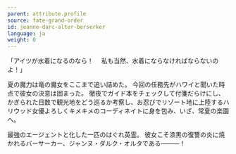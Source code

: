```yaml
---
parent: attribute.profile
source: fate-grand-order
id: jeanne-darc-alter-berserker
language: ja
weight: 0
---
```


「アイツが水着になるのなら！
　私も当然、水着にならなければならないのよ！」

夏の魔力は竜の魔女をここまで追い詰めた。
今回の任務先がハワイと聞いた時点で彼女の決意は固まった。
徹夜でガイド本をチェックして付箋だらけにし、かぎられた日数で観光地をどう巡るか考察し、お忍びでリゾート地に上陸するハリウッド女優よろしくキメキメのコーディネイトに身を包み、いざ、常夏の楽園へ。

最強のエージェントと化した一匹のはぐれ英霊。
彼女こそ漆黒の復讐の炎に焼かれるバーサーカー、ジャンヌ・ダルク・オルタである―――！

